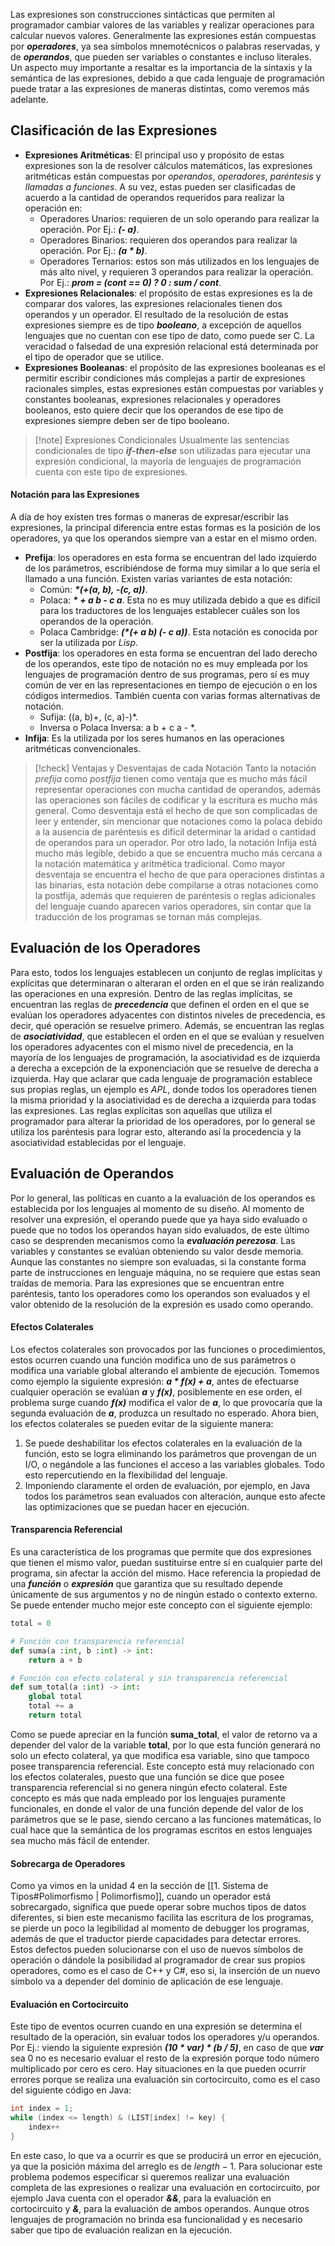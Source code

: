 Las expresiones son construcciones sintácticas que permiten al programador cambiar valores de las variables y realizar operaciones para calcular nuevos valores. Generalmente las expresiones están compuestas por ***operadores***, ya sea símbolos mnemotécnicos o palabras reservadas, y de ***operandos***, que pueden ser variables o constantes e incluso literales.
Un aspecto muy importante a resaltar es la importancia de la sintaxis y la semántica de las expresiones, debido a que cada lenguaje de programación puede tratar a las expresiones de maneras distintas, como veremos más adelante.

## Clasificación de las Expresiones

- **Expresiones Aritméticas**: El principal uso y propósito de estas expresiones son la de resolver cálculos matemáticos, las expresiones aritméticas están compuestas por *operandos*, *operadores*, *paréntesis* y *llamadas a funciones*. A su vez, estas pueden ser clasificadas de acuerdo a la cantidad de operandos requeridos para realizar la operación en:
	- Operadores Unarios: requieren de un solo operando para realizar la operación. Por Ej.: ***(- a)***.
	- Operadores Binarios: requieren dos operandos para realizar la operación. Por Ej.: ***(a \* b)***.
	- Operadores Ternarios: estos son más utilizados en los lenguajes de más alto nivel, y requieren 3 operandos para realizar la operación. Por Ej.: ***prom = (cont == 0) ? 0 : sum / cont***.
- **Expresiones Relacionales**: el propósito de estas expresiones es la de comparar dos valores, las expresiones relacionales tienen dos operandos y un operador. El resultado de la resolución de estas expresiones siempre es de tipo ***booleano***, a excepción de aquellos lenguajes que no cuentan con ese tipo de dato, como puede ser C. La veracidad o falsedad de una expresión relacional está determinada por el tipo de operador que se utilice.
- **Expresiones Booleanas**: el propósito de las expresiones booleanas es el permitir escribir condiciones más complejas a partir de expresiones racionales simples, estas expresiones están compuestas por variables y constantes booleanas, expresiones relacionales y operadores booleanos, esto quiere decir que los operandos de ese tipo de expresiones siempre deben ser de tipo booleano.

>[!note] Expresiones Condicionales
>Usualmente las sentencias condicionales de tipo ***if-then-else*** son utilizadas para ejecutar una expresión condicional, la mayoría de lenguajes de programación cuenta con este tipo de expresiones.

#### Notación para las Expresiones

A día de hoy existen tres formas o maneras de expresar/escribir las expresiones, la principal diferencia entre estas formas es la posición de los operadores, ya que los operandos siempre van a estar en el mismo orden.

- **Prefija**: los operadores en esta forma se encuentran del lado izquierdo de los parámetros, escribiéndose de forma muy similar a lo que sería el llamado a una función. Existen varias variantes de esta notación:
	- Común: ***\*(+(a, b), -(c, a))***.
	- Polaca: ***\* + a b - c a***. Esta no es muy utilizada debido a que es difícil para los traductores de los lenguajes establecer cuáles son los operandos de la operación.
	- Polaca Cambridge: ***(\*(+ a b) (- c a))***. Esta notación es conocida por ser la utilizada por *Lisp*.
- **Postfija**: los operadores en esta forma se encuentran del lado derecho de los operandos, este tipo de notación no es muy empleada por los lenguajes de programación dentro de sus programas, pero sí es muy común de ver en las representaciones en tiempo de ejecución o en los códigos intermedios. También cuenta con varias formas alternativas de notación.
	- Sufija: ((a, b)+, (c, a)-)\*.
	- Inversa o Polaca Inversa: a b + c a - \*.
- **Infija**: Es la utilizada por los seres humanos en las operaciones aritméticas convencionales.

>[!check] Ventajas y Desventajas de cada Notación
>Tanto la notación *prefija* como *postfija* tienen como ventaja que es mucho más fácil representar operaciones con mucha cantidad de operandos, además las operaciones son fáciles de codificar y la escritura es mucho más general. Como desventaja está el hecho de que son complicadas de leer y entender, sin mencionar que notaciones como la polaca debido a la ausencia de paréntesis es difícil determinar la aridad o cantidad de operandos para un operador.
>Por otro lado, la notación Infija está mucho más legible, debido a que se encuentra mucho más cercana a la notación matemática y aritmética tradicional. Como mayor desventaja se encuentra el hecho de que para operaciones distintas a las binarias, esta notación debe compilarse a otras notaciones como la postfija, además que requieren de paréntesis o reglas adicionales del lenguaje cuando aparecen varios operadores, sin contar que la traducción de los programas se tornan más complejas.

## Evaluación de los Operadores

Para esto, todos los lenguajes establecen un conjunto de reglas implícitas y explícitas que determinaran o alteraran el orden en el que se irán realizando las operaciones en una expresión.
Dentro de las reglas implícitas, se encuentran las reglas de ***precedencia*** que definen el orden en el que se evalúan los operadores adyacentes con distintos niveles de precedencia, es decir, qué operación se resuelve primero. Además, se encuentran las reglas de ***asociatividad***, que establecen el orden en el que se evalúan y resuelven los operadores adyacentes con el mismo nivel de precedencia, en la mayoría de los lenguajes de programación, la asociatividad es de izquierda a derecha a excepción de la exponenciación que se resuelve de derecha a izquierda. Hay que aclarar que cada lenguaje de programación establece sus propias reglas, un ejemplo es *APL*, donde todos los operadores tienen la misma prioridad y la asociatividad es de derecha a izquierda para todas las expresiones.
Las reglas explícitas son aquellas que utiliza el programador para alterar la prioridad de los operadores, por lo general se utiliza los paréntesis para lograr esto, alterando así la procedencia y la asociatividad establecidas por el lenguaje.

## Evaluación de Operandos

Por lo general, las políticas en cuanto a la evaluación de los operandos es establecida por los lenguajes al momento de su diseño. Al momento de resolver una expresión, el operando puede que ya haya sido evaluado o puede que no todos los operandos hayan sido evaluados, de este último caso se desprenden mecanismos como la ***evaluación perezosa***.
Las variables y constantes se evalúan obteniendo su valor desde memoria. Aunque las constantes no siempre son evaluadas, si la constante forma parte de instrucciones en lenguaje máquina, no se requiere que estas sean traídas de memoria. Para las expresiones que se encuentran entre paréntesis, tanto los operadores como los operandos son evaluados y el valor obtenido de la resolución de la expresión es usado como operando.

#### Efectos Colaterales

Los efectos colaterales son provocados por las funciones o procedimientos, estos ocurren cuando una función modifica uno de sus parámetros o modifica una variable global alterando el ambiente de ejecución.
Tomemos como ejemplo la siguiente expresión: ***a \* f(x) + a***, antes de efectuarse cualquier operación se evalúan ***a*** y ***f(x)***, posiblemente en ese orden, el problema surge cuando ***f(x)*** modifica el valor de ***a***, lo que provocaría que la segunda evaluación de ***a***, produzca un resultado no esperado.
Ahora bien, los efectos colaterales se pueden evitar de la siguiente manera:

1. Se puede deshabilitar los efectos colaterales en la evaluación de la función, esto se logra eliminando los parámetros que provengan de un I/O, o negándole a las funciones el acceso a las variables globales. Todo esto repercutiendo en la flexibilidad del lenguaje.
2. Imponiendo claramente el orden de evaluación, por ejemplo, en Java todos los parámetros sean evaluados con alteración, aunque esto afecte las optimizaciones que se puedan hacer en ejecución.

#### Transparencia Referencial

Es una característica de los programas que permite que dos expresiones que tienen el mismo valor, puedan sustituirse entre sí en cualquier parte del programa, sin afectar la acción del mismo. Hace referencia la propiedad de una ***función*** o ***expresión*** que garantiza que su resultado depende únicamente de sus argumentos y no de ningún estado o contexto externo. Se puede entender mucho mejor este concepto con el siguiente ejemplo:

```python
total = 0

# Función con transparencia referencial
def suma(a :int, b :int) -> int:
	return a + b

# Función con efecto colateral y sin transparencia referencial 
def sum_total(a :int) -> int:
	global total
	total += a
	return total
```

Como se puede apreciar en la función **suma_total**, el valor de retorno va a depender del valor de la variable **total**, por lo que esta función generará no solo un efecto colateral, ya que modifica esa variable, sino que tampoco posee transparencia referencial.
Este concepto está muy relacionado con los efectos colaterales, puesto que una función se dice que posee transparencia referencial si no genera ningún efecto colateral. Este concepto es más que nada empleado por los lenguajes puramente funcionales, en donde el valor de una función depende del valor de los parámetros que se le pase, siendo cercano a las funciones matemáticas, lo cual hace que la semántica de los programas escritos en estos lenguajes sea mucho más fácil de entender.


#### Sobrecarga de Operadores

Como ya vimos en la unidad 4 en la sección de [[1. Sistema de Tipos#Polimorfismo | Polimorfismo]], cuando un operador está sobrecargado, significa que puede operar sobre muchos tipos de datos diferentes, si bien este mecanismo facilita las escritura de los programas, se pierde un poco la legibilidad al momento de debugger los programas, además de que el traductor pierde capacidades para detectar errores. Estos defectos pueden solucionarse con el uso de nuevos símbolos de operación o dándole la posibilidad al programador de crear sus propios operadores, como es el caso de C++ y C#, eso si, la inserción de un nuevo símbolo va a depender del dominio de aplicación de ese lenguaje.

#### Evaluación en Cortocircuito

Este tipo de eventos ocurren cuando en una expresión se determina el resultado de la operación, sin evaluar todos los operadores y/u operandos. Por Ej.: viendo la siguiente expresión ***(10 \* var) \* (b / 5)***, en caso de que ***var*** sea 0 no es necesario evaluar el resto de la expresión porque todo número multiplicado por cero es cero.
Hay situaciones en la que pueden ocurrir errores porque se realiza una evaluación sin cortocircuito, como es el caso del siguiente código en Java:

```java
int index = 1;
while (index <= length) & (LIST[index] != key) {
	index++
}
```

En este caso, lo que va a ocurrir es que se producirá un error en ejecución, ya que la posición máxima del arreglo es de $length - 1$.
Para solucionar este problema podemos especificar si queremos realizar una evaluación completa de las expresiones o realizar una evaluación en cortocircuito, por ejemplo Java cuenta con el operador ***&&***, para la evaluación en cortocircuito y ***&***, para la evaluación de ambos operandos. Aunque otros lenguajes de programación no brinda esa funcionalidad y es necesario saber que tipo de evaluación realizan en la ejecución.